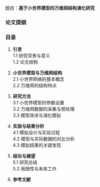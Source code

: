 题目：**基于小世界模型的万维网结构演化研究**
### 论文提纲

### **目录**

1. **引言**  
    1.1 研究背景与意义  
    1.2 论文结构
    
2. **小世界模型与万维网结构**  
    2.1 小世界网络的基本概念  
    2.2 万维网的结构特点
    
3. **研究方法**  
    3.1 小世界模型的参数设置  
    3.2 万维网数据的采集与预处理  
    3.3 模型改进与演化模拟
    
4. **实验与结果分析**  
    4.1 模拟设计与实验过程  
    4.2 模型与实际数据的对比分析  
    4.3 模拟结果的关键发现
    
5. **结论与展望**  
    5.1 研究总结  
    5.2 局限性与未来工作
    
6. **参考文献**